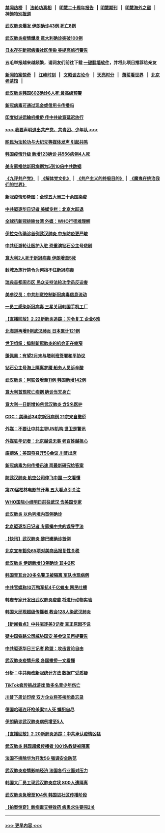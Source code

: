 #### [禁闻热榜](热点新闻.md?=0)  &nbsp;&nbsp;|&nbsp;&nbsp; [法轮功真相](https://github.com/gfw-breaker/truth/blob/master/README.md?=0) &nbsp;&nbsp;|&nbsp;&nbsp; [明慧二十周年报告](https://github.com/gfw-breaker/mh-reports/blob/master/README.md?=0) &nbsp;&nbsp;|&nbsp;&nbsp;[明慧期刊](https://github.com/gfw-breaker/mh-qikan) &nbsp;&nbsp;|&nbsp;&nbsp; [明慧海外之窗](https://github.com/gfw-breaker/mh-news/blob/master/README.md?=0) &nbsp;&nbsp;|&nbsp;&nbsp; [神韵特别报道](https://github.com/gfw-breaker/mh-news/blob/master/shenyun.md?=0)
#### [武汉肺炎爆发 伊朗确诊43例 死亡8例](../pages/nsc418/n11890128.md?t=02240201) 
#### [武汉肺炎疫情爆发 意大利确诊突破100例](../pages/nsc418/n11889926.md?t=02240201) 
#### [日本存在新冠病毒社区传染 美提高旅行警告](../pages/nsc418/n11889917.md?t=02240201) 
#### 五毛举报越来越频繁，请网友们前往下载 [一键翻墙软件](https://github.com/gfw-breaker/ssr-accounts)，并将此项目推荐给亲友
#### [新闻拍案惊奇](https://github.com/gfw-breaker/banned-news/blob/master/pages/link4.md) &nbsp;&nbsp;|&nbsp;&nbsp; [江峰时刻](https://github.com/gfw-breaker/banned-news/blob/master/pages/link4.md) &nbsp;&nbsp;|&nbsp;&nbsp; [文昭谈古论今](https://github.com/gfw-breaker/banned-news/blob/master/pages/link4.md) &nbsp;&nbsp;|&nbsp;&nbsp; [天亮时分](https://github.com/gfw-breaker/banned-news/blob/master/pages/link4.md) &nbsp;&nbsp;|&nbsp;&nbsp; [萧茗看世界](https://github.com/gfw-breaker/banned-news/blob/master/pages/link4.md) &nbsp;&nbsp;|&nbsp;&nbsp; [北京老茶馆](https://github.com/gfw-breaker/banned-news/blob/master/pages/link4.md) &nbsp;&nbsp;|&nbsp;&nbsp; 
#### [武汉肺炎韩国602确诊6人死 最高级预警](../pages/nsc418/n11889715.md?t=02240201) 
#### [新冠病毒可通过现金或信用卡传播吗](../pages/nsc418/n11886629.md?t=02240201) 
#### [印度拟派运输机撤侨 传中共故意延迟放行](../pages/nsc418/n11889362.md?t=02240201) 
#### [>>> 我要声明退出共产党、共青团、少年队 <<<](https://github.com/begood0513/goodnews/blob/master/quit/letter.md) 
#### [网民为法轮功与大纪元等媒体发声 引起共鸣](../pages/nsc418/n11889143.md?t=02240201) 
#### [韩国疫情升级 新增123确诊 共556病例4人死](../pages/nsc418/n11888882.md?t=02240201) 
#### [美专家推估新冠病例为5到10倍中共数据](../pages/nsc418/n11884404.md?t=02240201) 
#### [《九评共产党》](https://github.com/begood0513/9ping.md/blob/master/README.md) &nbsp;|&nbsp; [《解体党文化》](../../../../jtdwh.md/blob/master/README.md)  &nbsp;|&nbsp; [《共产主义的终极目的》](../../../../gczydzjmd.md/blob/master/README.md) &nbsp;|&nbsp; [《魔鬼在统治我们的世界》](../../../../mgztzwmdsj.md/blob/master/README.md) 
#### [新冠疫情形势图：全球五大洲三十余国染疫](../pages/nsc418/n11888454.md?t=02240201) 
#### [中共驱逐华日记者 美媒专栏：北京大跃退](../pages/nsc418/n11888453.md?t=02240201) 
#### [全球抗新冠排除台湾 外媒：WHO行径难理解](../pages/nsc418/n11888248.md?t=02240201) 
#### [伊拉克传确诊首例武汉肺炎 中东防疫更严峻](../pages/nsc418/n11888333.md?t=02240201) 
#### [中共征游轮让医护入驻 恐重演钻石公主号悲剧](../pages/nsc418/n11888077.md?t=02240201) 
#### [意大利2人死于新冠病毒 伊朗增至5死](../pages/nsc418/n11888083.md?t=02240201) 
#### [封城及旅行禁令为何挡不住新冠病毒](../pages/nsc418/n11888067.md?t=02240201) 
#### [瑞典首都闹市区 民众支持法轮功学员反迫害](../pages/nsc418/n11886192.md?t=02240201) 
#### [美参议员：中共刻意控制新冠病毒信息流动](../pages/nsc418/n11887949.md?t=02240201) 
#### [一员工感染新冠病毒 三星关闭韩国手机工厂](../pages/nsc418/n11887983.md?t=02240201) 
#### [【直播回放】2.22新肺炎追踪：习令复工 企业6难](../pages/nsc418/n11887888.md?t=02240201) 
#### [北海道再增8例武汉肺炎 日本累计121例](../pages/nsc418/n11887417.md?t=02240201) 
#### [世卫组织：抑制新冠肺炎的机会正在缩窄](../pages/nsc418/n11886977.md?t=02240201) 
#### [蓬佩奥：有望2月末与塔利班签署和平协议](../pages/nsc418/n11887248.md?t=02240201) 
#### [钻石公主号海上隔离梦魇 船务人员诉辛酸](../pages/nsc418/n11887145.md?t=02240201) 
#### [武汉肺炎：阿联酋增至11例 韩国新增142例](../pages/nsc418/n11887047.md?t=02240201) 
#### [意大利首现死亡病例 确诊当天身亡](../pages/nsc418/n11886856.md?t=02240201) 
#### [意大利一日新增16例武汉肺炎 含5名医护](../pages/nsc418/n11886558.md?t=02240201) 
#### [CDC：美确诊34宗新冠病例 21宗来自撤侨](../pages/nsc418/n11886795.md?t=02240201) 
#### [外媒：不要让中共主导UN机构 世卫是警讯](../pages/nsc418/n11886401.md?t=02240201) 
#### [外媒驻华记者：北京越说无事 老百姓越担心](../pages/nsc418/n11886604.md?t=02240201) 
#### [库德洛：美国将召开5G会议 川普出席](../pages/nsc418/n11886529.md?t=02240201) 
#### [新冠病毒为何传播迅速 两最新研究给答案](../pages/nsc418/n11886505.md?t=02240201) 
#### [防武汉肺炎 航空公司停飞中国 一文看懂](../pages/nsc418/n11866800.md?t=02240201) 
#### [第70届柏林电影节开幕 五大看点引关注](../pages/nsc418/n11886384.md?t=02240201) 
#### [WHO国际小组明日前往武汉 含美国专家](../pages/nsc418/n11886380.md?t=02240201) 
#### [武汉肺炎 以色列境内首例确诊](../pages/nsc418/n11886244.md?t=02240201) 
#### [北京驱逐华日记者 专家揭中共的误导手法](../pages/nsc418/n11886124.md?t=02240201) 
#### [【快讯】武汉肺炎 黎巴嫩确诊首例](../pages/nsc418/n11886151.md?t=02240201) 
#### [北京宣布豁免65项对美商品报复性关税](../pages/nsc418/n11885960.md?t=02240201) 
#### [武汉肺炎 伊朗新增13例确诊 其中2死](../pages/nsc418/n11885880.md?t=02240201) 
#### [韩国青瓦台20多名警卫被隔离 军队也现病例](../pages/nsc418/n11885612.md?t=02240201) 
#### [中共官媒称10万鸭军抗4千亿蝗虫 网民吐槽](../pages/nsc418/n11885738.md?t=02240201) 
#### [韩裔专家开发出武汉肺炎疫苗 将进行动物实验](../pages/nsc418/n11885726.md?t=02240201) 
#### [韩国大邱现超级传播者 教会128人染武汉肺炎](../pages/nsc418/n11885479.md?t=02240201) 
#### [【新闻看点】中共驱逐美3记者 真正原因不说](../pages/nsc418/n11883841.md?t=02240201) 
#### [疑中国铁路公司威胁国安 美参议员再提警告](../pages/nsc418/n11884300.md?t=02240201) 
#### [中共驱逐华日三记者 欧盟：攻击言论自由](../pages/nsc418/n11884179.md?t=02240201) 
#### [武汉肺炎疫情升级 各国撤侨一文看懂](../pages/nsc418/n11859313.md?t=02240201) 
#### [分析：中共频改新冠统计方法 数据广受质疑](../pages/nsc418/n11883875.md?t=02240201) 
#### [TikTok疯传挑战游戏 致多名青少年伤亡](../pages/nsc418/n11883598.md?t=02240201) 
#### [川普下周访印度 双方企业将签核能备忘录](../pages/nsc418/n11883604.md?t=02240201) 
#### [德国哈瑙连环枪杀案11人死 嫌犯自尽](../pages/nsc418/n11883151.md?t=02240201) 
#### [伊朗确诊武汉肺炎病例增至5人](../pages/nsc418/n11883308.md?t=02240201) 
#### [【直播回放】2.20新肺炎追踪：中共承认疫情凶猛](../pages/nsc418/n11883291.md?t=02240201) 
#### [武汉肺炎 韩现超级传播者 1001名教徒被隔离](../pages/nsc418/n11883162.md?t=02240201) 
#### [法国不排除华为开发5G 强调安全防范](../pages/nsc418/n11882964.md?t=02240201) 
#### [武汉肺炎疫情影响经济 法国各行业面对压力](../pages/nsc418/n11883033.md?t=02240201) 
#### [韩国大厂员工现武汉肺炎症状 800人遭隔离](../pages/nsc418/n11882849.md?t=02240201) 
#### [武汉肺炎急增至104例 韩国进社区传播阶段](../pages/nsc418/n11882544.md?t=02240201) 
#### [【拍案惊奇】新病毒无特效药 病患求生要闯2关](../pages/nsc418/n11881829.md?t=02240201) 

----
#### [ >>> 更早内容 <<< ](../indexes/nsc418-earlier.md)
